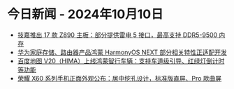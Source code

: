 # 今日新闻 - 2024年10月10日
- [技嘉推出 17 款 Z890 主板：部分提供雷电 5 接口，最高支持 DDR5-9500 内存](https://www.ithome.com/0/800/989.htm)
- [华为家庭存储、路由器产品鸿蒙 HarmonyOS NEXT 部分相关特性正适配开发](https://www.ithome.com/0/800/992.htm)
- [百度地图 V20（HIMA）上线鸿蒙智行车辆：支持车道级引导、红绿灯倒计时等功能](https://www.ithome.com/0/800/991.htm)
- [荣耀 X60 系列手机正面外观公布：居中挖孔设计，标准版直屏、Pro 款曲屏](https://www.ithome.com/0/800/990.htm)
